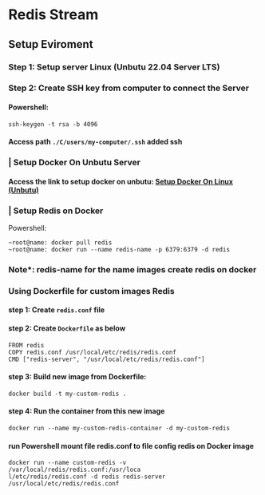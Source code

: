 # Redis Stream

## Setup Eviroment
### Step 1: Setup server Linux (Unbutu 22.04 Server LTS)

### Step 2: Create SSH key from computer to connect the Server
#### Powershell:
```
ssh-keygen -t rsa -b 4096
```

#### Access path `./C/users/my-computer/.ssh` added <b>ssh</b>

### | Setup Docker On Unbutu Server
#### Access the link to setup docker on unbutu: <a href="https://www.digitalocean.com/community/tutorials/how-to-install-and-use-docker-on-ubuntu-22-04">Setup Docker On Linux (Unbutu)</a>


### | Setup Redis on Docker

Powershell: 
```
~root@name: docker pull redis
~root@name: docker run --name redis-name -p 6379:6379 -d redis
```

### <b>Note*: redis-name for the name images create redis on docker</b>



### Using Dockerfile for custom images Redis 

#### step 1: Create `redis.conf` file
#### step 2: Create `Dockerfile` as below
```
FROM redis
COPY redis.conf /usr/local/etc/redis/redis.conf
CMD ["redis-server", "/usr/local/etc/redis/redis.conf"]
```

#### step 3: Build new image from Dockerfile:
```
docker build -t my-custom-redis .
```

#### step 4: Run the container from this new image
```
docker run --name my-custom-redis-container -d my-custom-redis
```

#### run Powershell mount file redis.conf to file config redis on Docker image
```
docker run --name custom-redis -v /var/local/redis/redis.conf:/usr/loca
l/etc/redis/redis.conf -d redis redis-server /usr/local/etc/redis/redis.conf
```